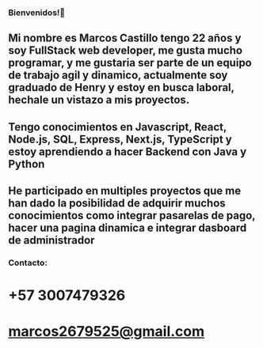 ### Bienvenidos!👋

## Mi nombre es Marcos Castillo tengo 22 años y soy FullStack web developer, me gusta mucho programar, y me gustaria ser parte de un equipo de trabajo agil y dinamico, actualmente soy graduado de Henry y estoy en busca laboral, hechale un vistazo a mis proyectos.

## Tengo conocimientos en Javascript, React, Node.js, SQL, Express, Next.js, TypeScript y estoy aprendiendo a hacer Backend con Java y Python

## He participado en multiples proyectos que me han dado la posibilidad de adquirir muchos conocimientos como integrar pasarelas de pago, hacer una pagina dinamica e integrar dasboard de administrador

### Contacto:
# +57 3007479326
# marcos2679525@gmail.com
